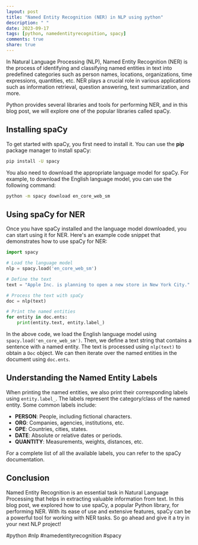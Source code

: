 ```yaml
---
layout: post
title: "Named Entity Recognition (NER) in NLP using python"
description: " "
date: 2023-09-17
tags: [python, namedentityrecognition, spacy]
comments: true
share: true
---
```


In Natural Language Processing (NLP), Named Entity Recognition (NER) is the process of identifying and classifying named entities in text into predefined categories such as person names, locations, organizations, time expressions, quantities, etc. NER plays a crucial role in various applications such as information retrieval, question answering, text summarization, and more.

Python provides several libraries and tools for performing NER, and in this blog post, we will explore one of the popular libraries called spaCy.

## Installing spaCy

To get started with spaCy, you first need to install it. You can use the **pip** package manager to install spaCy:

```bash
pip install -U spacy
```

You also need to download the appropriate language model for spaCy. For example, to download the English language model, you can use the following command:

```bash
python -m spacy download en_core_web_sm
```

## Using spaCy for NER

Once you have spaCy installed and the language model downloaded, you can start using it for NER. Here's an example code snippet that demonstrates how to use spaCy for NER:

```python
import spacy

# Load the language model
nlp = spacy.load('en_core_web_sm')

# Define the text
text = "Apple Inc. is planning to open a new store in New York City."

# Process the text with spaCy
doc = nlp(text)

# Print the named entities
for entity in doc.ents:
    print(entity.text, entity.label_)
```

In the above code, we load the English language model using `spacy.load('en_core_web_sm')`. Then, we define a text string that contains a sentence with a named entity. The text is processed using `nlp(text)` to obtain a `Doc` object. We can then iterate over the named entities in the document using `doc.ents`.

## Understanding the Named Entity Labels

When printing the named entities, we also print their corresponding labels using `entity.label_`. The labels represent the category/class of the named entity. Some common labels include:

- **PERSON**: People, including fictional characters.
- **ORG**: Companies, agencies, institutions, etc.
- **GPE**: Countries, cities, states.
- **DATE**: Absolute or relative dates or periods.
- **QUANTITY**: Measurements, weights, distances, etc.

For a complete list of all the available labels, you can refer to the spaCy documentation.

## Conclusion

Named Entity Recognition is an essential task in Natural Language Processing that helps in extracting valuable information from text. In this blog post, we explored how to use spaCy, a popular Python library, for performing NER. With its ease of use and extensive features, spaCy can be a powerful tool for working with NER tasks. So go ahead and give it a try in your next NLP project!

#python #nlp #namedentityrecognition #spacy